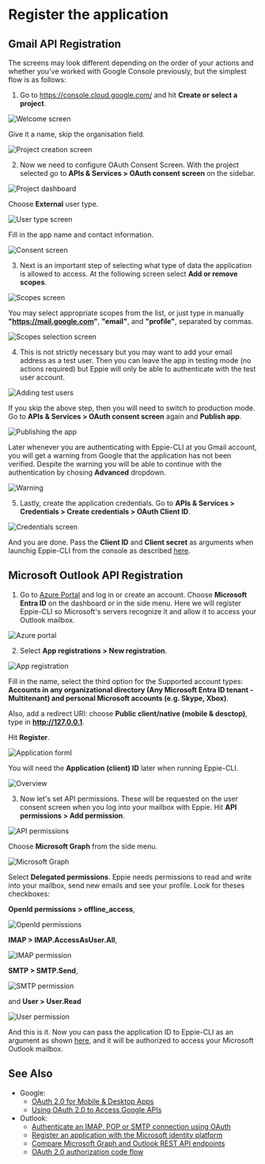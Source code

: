 # Register the application

## Gmail API Registration

The screens may look different depending on the order of your actions and whether you've worked with Google Console previously, but the simplest flow is as follows:

1. Go to https://console.cloud.google.com/ and hit **Create or select a project**.

![Welcome screen](images/gmail/gmail1.png)

Give it a name, skip the organisation field.

![Project creation screen](images/gmail/gmail2.png)

2. Now we need to configure OAuth Consent Screen. With the project selected go to **APIs & Services > OAuth consent screen** on the sidebar.

![Project dashboard](images/gmail/gmail3.png)

Choose **External** user type.

![User type screen](images/gmail/gmail4.png)

Fill in the app name and contact information.

![Consent screen](images/gmail/gmail5.png)

3. Next is an important step of selecting what type of data the application is allowed to access. At the following screen select **Add or remove scopes**.

![Scopes screen](images/gmail/gmail6.png)

You may select appropriate scopes from the list, or just type in manually **"https://mail.google.com"**, **"email"**, and **"profile"**, separated by commas.

![Scopes selection screen](images/gmail/gmail7.png)

4. This is not strictly necessary but you may want to add your email address as a test user. Then you can leave the app in testing mode (no actions required) but Eppie will only be able to authenticate with the test user account. 

![Adding test users](images/gmail/gmail8.png)

If you skip the above step, then you will need to switch to production mode. Go to **APIs & Services > OAuth consent screen** again and **Publish app**.

![Publishing the app](images/gmail/gmail9.png)

Later whenever you are authenticating with Eppie-CLI at you Gmail account, you will get a warning from Google that the application has not been verified. Despite the warning you will be able to continue with the authentication by chosing **Advanced** dropdown.

![Warning](images/gmail/gmail10.png)

5. Lastly, create the application credentials. Go to **APIs & Services > Credentials > Create credentials > OAuth Client ID**.

![Credentials screen](images/gmail/gmail11.png)

And you are done. Pass the **Client ID** and **Client secret** as arguments when launchig Eppie-CLI from the console as described [here](../README.md#launch).

## Microsoft Outlook API Registration

1. Go to [Azure Portal](https://portal.azure.com/) and log in or create an account. Choose **Microsoft Entra ID** on the dashboard or in the side menu. Here we will register Eppie-CLI so Microsoft's servers recognize it and allow it to access your Outlook mailbox.

![Azure portal](images/outlook/outlook1.png)

2. Select **App registrations > New registration**.

![App registration](images/outlook/outlook2.png)

Fill in the name, select the third option for the Supported account types: **Accounts in any organizational directory (Any Microsoft Entra ID tenant - Multitenant) and personal Microsoft accounts (e.g. Skype, Xbox)**.

Also, add a redirect URI: choose **Public client/native (mobile & desctop)**, type in **http://127.0.0.1**.

Hit **Register**.

![Application forml](images/outlook/outlook3.png)

You will need the **Application (client) ID** later when running Eppie-CLI.

![Overview](images/outlook/outlook4.png)

3. Now let's set API permissions. These will be requested on the user consent screen when you log into your mailbox with Eppie. Hit **API permissions > Add permission**.

![API permissions](images/outlook/outlook5.png)

Choose **Microsoft Graph** from the side menu.

![Microsoft Graph](images/outlook/outlook6.png)

Select **Delegated permissions**. Eppie needs permissions to read and write into your mailbox, send new emails and see your profile. Look for theses checkboxes:

**OpenId permissions > offline_access**,

![OpenId permissions](images/outlook/outlook7.png)

**IMAP > IMAP.AccessAsUser.All**,

![IMAP permission](images/outlook/outlook8.png)

**SMTP > SMTP.Send**,

![SMTP permission](images/outlook/outlook9.png)

and **User > User.Read**

![User permission](images/outlook/outlook10.png)

And this is it. Now you can pass the application ID to Eppie-CLI as an argument as shown [here](https://github.com/Eppie-io/Eppie-CLI/blob/main/README.md#Launch), and it will be authorized to access your Microsoft Outlook mailbox.

## See Also

- Google:
  - [OAuth 2.0 for Mobile & Desktop Apps](https://developers.google.com/identity/protocols/oauth2/native-app)
  - [Using OAuth 2.0 to Access Google APIs](https://developers.google.com/identity/protocols/oauth2)
- Outlook:
  - [Authenticate an IMAP, POP or SMTP connection using OAuth](https://learn.microsoft.com/en-us/exchange/client-developer/legacy-protocols/how-to-authenticate-an-imap-pop-smtp-application-by-using-oauth)
  - [Register an application with the Microsoft identity platform](https://learn.microsoft.com/en-us/azure/active-directory/develop/quickstart-register-app)
  - [Compare Microsoft Graph and Outlook REST API endpoints](https://learn.microsoft.com/en-us/outlook/rest/compare-graph)
  - [OAuth 2.0 authorization code flow](https://learn.microsoft.com/en-us/azure/active-directory/develop/v2-oauth2-auth-code-flow)
